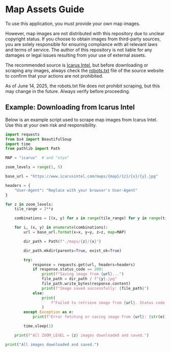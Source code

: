 # Map Assets Guide

To use this application, you must provide your own map images.

However, map images are not distributed with this repository due to unclear copyright status. If you choose to obtain images from third-party sources, you are solely responsible for ensuring compliance with all relevant laws and terms of service. The author of this repository is not liable for any damages or legal issues resulting from your use of external assets.

The recommended source is [Icarus Intel](https://icarusintel.com), but before downloading or scraping any images, always check the [robots.txt](https://icarusintel.com/robots.txt) file of the source website to confirm that your actions are not prohibited.

As of June 14, 2025, the robots.txt file does not prohibit scraping, but this may change in the future. Always verify before proceeding.

## Example: Downloading from Icarus Intel

Below is an example script used to scrape map images from Icarus Intel. Use this at your own risk and responsibility.

```python
import requests
from bs4 import BeautifulSoup
import time
from pathlib import Path

MAP = "icarus"  # and "styx"

zoom_levels = range(1, 5)

base_url = "https://www.icarusintel.com/maps/{map}/{z}/{x}/{y}.jpg"

headers = {
    "User-Agent": "Replace with your browser's User-Agent"
}

for z in zoom_levels:
    tile_range = 2**z

    combinations = [(x, y) for x in range(tile_range) for y in range(tile_range)]

    for i, (x, y) in enumerate(combinations):
        url = base_url.format(x=x, y=y, z=z, map=MAP)

        dir_path = Path(f"./maps/{z}/{x}")

        dir_path.mkdir(parents=True, exist_ok=True)

        try:
            response = requests.get(url, headers=headers)
            if response.status_code == 200:
                print(f"Saving image from {url}...")
                file_path = dir_path / f"{y}.jpg"
                file_path.write_bytes(response.content)
                print(f"Image saved successfully: {file_path}")
            else:
                print(
                    f"Failed to retrieve image from {url}. Status code: {response.status_code}"
                )
        except Exception as e:
            print(f"Error fetching or saving image from {url}: {str(e)}")

        time.sleep(1)

    print(f"All ZOOM_LEVEL = {z} images downloaded and saved.")

print("All images downloaded and saved.")
```
